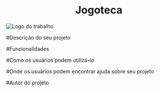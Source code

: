 <h1 align="center"> Jogoteca </h1>

![Logo do trabalho](https://user-images.githubusercontent.com/72274040/182234638-4b128252-9d0f-43d8-8ee3-1c04a4a04020.png)



#Descrição do seu projeto



#Funcionalidades



#Como os usuários podem utilizá-lo



#Onde os usuários podem encontrar ajuda sobre seu projeto



#Autor do projeto
